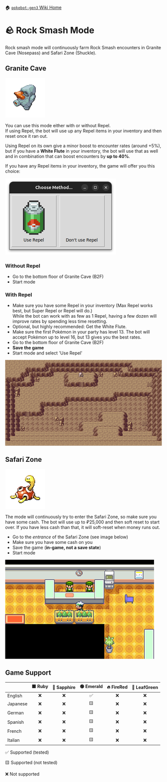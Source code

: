 🏠 [`pokebot-gen3` Wiki Home](../Readme.md)

# 🪨 Rock Smash Mode

Rock smash mode will continuously farm Rock Smash encounters in Granite Cave (Nosepass) and Safari Zone (Shuckle).

## Granite Cave
![](../../sprites/pokemon/normal/Nosepass.png)

You can use this mode either with or without Repel.  
If using Repel, the bot will use up any Repel items in your inventory and then reset once it ran out.

Using Repel on its own give a minor boost to encounter rates (around +5%), but if you have a **White Flute**
in your inventory, the bot will use that as well and in combination that can boost encounters by **up to 40%**.

If you have any Repel items in your inventory, the game will offer you this choice:

![](../images/rock_smash_repel_prompt.png)

### Without Repel

- Go to the bottom floor of Granite Cave (B2F)
- Start mode

### With Repel

- Make sure you have some Repel in your inventory (Max Repel works best, but Super Repel or Repel will do.)  
  While the bot can work with as few as 1 Repel, having a few dozen will improve rates by spending less time resetting.
- Optional, but highly recommended: Get the White Flute.
- Make sure the first Pokémon in your party has level 13. The bot will accept Pokémon up to level 16, but 13 gives you
  the best rates.
- Go to the bottom floor of Granite Cave (B2F)
- **Save the game**
- Start mode and select 'Use Repel'

![image](../images/granite_cave.png)


## Safari Zone
![](../../sprites/pokemon/normal/Shuckle.png)

The mode will continuously try to enter the Safari Zone, so make sure you have some cash. The bot will use up to ₽25,000 and then soft reset to start over. If you have less cash than that, it will soft-reset when money runs out.

- Go to the _entrance_ of the Safari Zone (see image below)
- Make sure you have some cash on you
- Save the game (**in-game, not a save state**)
- Start mode

![image](../images/safari_zone.png)


## Game Support
|          | 🟥 Ruby | 🔷 Sapphire | 🟢 Emerald | 🔥 FireRed | 🌿 LeafGreen |
|:---------|:-------:|:-----------:|:----------:|:----------:|:------------:|
| English  |    ❌    |      ❌      |     ✅      |     ❌      |      ❌       |
| Japanese |    ❌    |      ❌      |     🟨     |     ❌      |      ❌       |
| German   |    ❌    |      ❌      |     🟨     |     ❌      |      ❌       |
| Spanish  |    ❌    |      ❌      |     🟨     |     ❌      |      ❌       |
| French   |    ❌    |      ❌      |     🟨     |     ❌      |      ❌       |
| Italian  |    ❌    |      ❌      |     🟨     |     ❌      |      ❌       |

✅ Supported (tested)

🟨 Supported (not tested)

❌ Not supported

